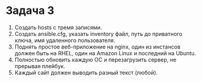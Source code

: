 # Задача 3
1. Создать hosts с тремя записями.  
2. Создать ansible.cfg, указать inventory файл, путь до приватного ключа, имя удаленного пользователя.  
3. Поднять простое веб-приложение на nginx, один из инстансов должен быть на RHEL, один на Amazon Linux и последний на Ubuntu.  
4. Полностью обновить каждую ОС и перезагрузить сервер, не прерывая плейбук.  
5. Каждый сайт должен выводить разный текст (любой).  
  